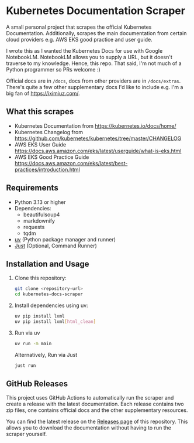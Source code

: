 # Kubernetes Documentation Scraper

A small personal project that scrapes the official Kubernetes Documentation.
Additionally, scrapes the main documentation from certain cloud providers 
e.g. AWS EKS good practice and user guide.

I wrote this as I wanted the Kubernetes Docs for use with Google NotebookLM.
NotebookLM allows you to supply a URL, but it doesn't traverse to my knowledge.
Hence, this repo. That said, I'm not much of a Python programmer so PRs welcome :)

Official docs are in `/docs`, docs from other providers are in `/docs/extras`. There's
quite a few other supplementary docs I'd like to include e.g. I'm a big fan of
https://iximiuz.com/.

## What this scrapes
- Kubernetes Documentation from https://kubernetes.io/docs/home/
- Kubernetes Changelog from https://github.com/kubernetes/kubernetes/tree/master/CHANGELOG
- AWS EKS User Guide https://docs.aws.amazon.com/eks/latest/userguide/what-is-eks.html
- AWS EKS Good Practice Guide https://docs.aws.amazon.com/eks/latest/best-practices/introduction.html

## Requirements
- Python 3.13 or higher
- Dependencies:
  - beautifulsoup4
  - markdownify
  - requests
  - tqdm
- [uv](https://github.com/astral-sh/uv) (Python package manager and runner)
- [Just](https://github.com/casey/just) (Optional, Command Runner)

## Installation and Usage

1. Clone this repository:
   ```bash
   git clone <repository-url>
   cd kubernetes-docs-scraper
   ```

2. Install dependencies using uv:
   ```bash
   uv pip install lxml
   uv pip install lxml[html_clean]
   ```

3. Run via uv
    ```bash
    uv run -m main
   ```

    Alternatively, Run via Just
    ```bash
    just run
    ```

## GitHub Releases
This project uses GitHub Actions to automatically run the scraper and create a release with the latest documentation. 
Each release contains two zip files, one contains official docs and the other supplementary resources.

You can find the latest release on the [Releases page](../../releases) of this repository. 
This allows you to download the documentation without having to run the scraper yourself.

